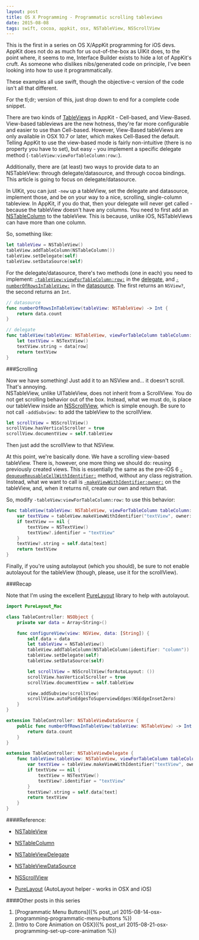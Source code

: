 ```yaml
---
layout: post
title: OS X Programming - Programmatic scrolling tableviews
date: 2015-08-08
tags: swift, cocoa, appkit, osx, NSTableView, NSScrollView
---
```


This is the first in a series on OS X/AppKit programming for iOS devs. AppKit does not do as much for us out-of-the-box as UIKit does, to the point where, it seems to me, Interface Builder exists to hide a lot of AppKit's cruft. As someone who dislikes nibs/generated code on principle, I've been looking into how to use it programmatically.

These examples all use swift, though the objective-c version of the code isn't all that different.

For the tl;dr; version of this, just drop down to end for a complete code snippet.

There are two kinds of [TableViews](https://developer.apple.com/library/mac/documentation/Cocoa/Reference/ApplicationKit/Classes/NSTableView_Class/index.html) in AppKit - Cell-based, and View-Based. View-based tableviews are the new hotness, they're far more configurable and easier to use than Cell-based. However, View-Based tableViews are only available in OSX 10.7 or later, which makes Cell-Based the default. Telling AppKit to use the view-based mode is fairly non-intuitive (there is no property you have to set), but easy - you implement a specific delegate method (`-tableView:viewForTableColumn:row:`).

Additionally, there are (at least) two ways to provide data to an NSTableView: through delegate/datasource, and through cocoa bindings. This article is going to focus on delegate/datasource.

In UIKit, you can just `-new` up a tableView, set the delegate and datasource, implement those, and be on your way to a nice, scrolling, single-column tableview. In AppKit, if you do that, then your delegate will never get called - because the tableView doesn't have any columns. You need to first add an [NSTableColumn](https://developer.apple.com/library/mac/documentation/Cocoa/Reference/ApplicationKit/Classes/NSTableColumn_Class/index.html#//apple_ref/occ/cl/NSTableColumn) to the tableView. This is because, unlike iOS, NSTableViews can have more than one column.

So, something like:

```swift
let tableView = NSTableView()
tableView.addTableColumn(NSTableColumn())
tableView.setDelegate(self)
tableView.setDataSource(self)
```

For the delegate/datasource, there's two methods (one in each) you need to implement: [`-tableView:viewForTableColumn:row:`](https://developer.apple.com/library/mac/documentation/Cocoa/Reference/NSTableViewDelegate_Protocol/index.html#//apple_ref/occ/intfm/NSTableViewDelegate/tableView:viewForTableColumn:row:) in the [delegate](https://developer.apple.com/library/mac/documentation/Cocoa/Reference/NSTableViewDelegate_Protocol/index.html), and [`-numberOfRowsInTableView:`](https://developer.apple.com/library/mac/documentation/Cocoa/Reference/ApplicationKit/Protocols/NSTableDataSource_Protocol/index.html#//apple_ref/occ/intfm/NSTableViewDataSource/numberOfRowsInTableView:) in the [datasource](https://developer.apple.com/library/mac/documentation/Cocoa/Reference/ApplicationKit/Protocols/NSTableDataSource_Protocol/index.html). The first returns an `NSView?`, the second returns an `Int`.

```swift
// datasource
func numberOfRowsInTableView(tableView: NSTableView) -> Int {
    return data.count
}

// delegate
func tableView(tableView: NSTableView, viewForTableColumn tableColumn: NSTableColumn?, row: Int) -> NSView? {
    let textView = NSTextView()
    textView.string = data[row]
    return textView
}
```

###Scrolling

Now we have something! Just add it to an NSView and... it doesn't scroll. That's annoying.  
NSTableView, unlike UITableView, does not inherit from a ScrollView. You do not get scrolling behavior out of the box. Instead, what we must do, is place our tableView inside an [NSScrollView](https://developer.apple.com/library/mac/documentation/Cocoa/Reference/ApplicationKit/Classes/NSScrollView_Class/index.html#//apple_ref/occ/cl/NSScrollView), which is simple enough. Be sure to not call `-addSubview:` to add the tableView to the scrollView.

```swift
let scrollView = NSScrollView()
scrollView.hasVerticalScroller = true
scrollView.documentView = self.tableView
```
Then just add the scrollView to that NSView.

At this point, we're basically done. We have a scrolling view-based tableView. There is, however, one more thing we should do: reusing previously created views. This is essentially the same as the pre-iOS 6 [`-dequeueReusableCellWithIdentifier:`](https://developer.apple.com/library/ios/documentation/UIKit/Reference/UITableView_Class/index.html#//apple_ref/occ/instm/UITableView/dequeueReusableCellWithIdentifier:) method, without any class registration. Instead, what we want to call is [`-makeViewWithIdentifier:owner:`](https://developer.apple.com/library/mac/documentation/Cocoa/Reference/ApplicationKit/Classes/NSTableView_Class/index.html#//apple_ref/occ/instm/NSTableView/makeViewWithIdentifier:owner:) on the tableView, and, when it returns nil, create our own and return that.

So, modify `-tableView:viewForTableColumn:row:` to use this behavior:

```swift
func tableView(tableView: NSTableView, viewForTableColumn tableColumn: NSTableColumn?, row: Int) -> NSView? {
    var textView = tableView.makeViewWithIdentifier("textView", owner: self) as? NSTextView
    if textView == nil {
        textView = NSTextView()
        textView?.identifier = "textView"
    }
    textView?.string = self.data[text]
    return textView
}
```

Finally, if you're using autolayout (which you should), be sure to not enable autolayout for the tableView (though, please, use it for the scrollView).

###Recap

Note that I'm using the excellent [PureLayout](https://github.com/smileyborg/purelayout) library to help with autolayout.

```swift
import PureLayout_Mac

class TableController: NSObject {
    private var data = Array<String>()

    func configureView(view: NSView, data: [String]) {
        self.data = data
        let tableView = NSTableView()
        tableView.addTableColumn(NSTableColumn(identifier: "column"))
        tableView.setDelegate(self)
        tableView.setDataSource(self)

        let scrollView = NSScrollView(forAutoLayout: ())
        scrollView.hasVerticalScroller = true
        scrollView.documentView = self.tableView

        view.addSubview(scrollView)
        scrollView.autoPinEdgesToSuperviewEdges(NSEdgeInsetZero)
    }
}

extension TableController: NSTableViewDataSource {
    public func numberOfRowsInTableView(tableView: NSTableView) -> Int {
        return data.count
    }
}

extension TableController: NSTableViewDelegate {
    func tableView(tableView: NSTableView, viewForTableColumn tableColumn: NSTableColumn?, row: Int) -> NSView? {
        var textView = tableView.makeViewWithIdentifier("textView", owner: self) as? NSTextView
        if textView == nil {
            textView = NSTextView()
            textView?.identifier = "textView"
        }
        textView?.string = self.data[text]
        return textView
    }
}

```

####Reference:

- [NSTableView](https://developer.apple.com/library/mac/documentation/Cocoa/Reference/ApplicationKit/Classes/NSTableView_Class/index.html)
- [NSTableColumn](https://developer.apple.com/library/mac/documentation/Cocoa/Reference/ApplicationKit/Classes/NSTableColumn_Class/index.html#//apple_ref/occ/cl/NSTableColumn)
- [NSTableViewDelegate](https://developer.apple.com/library/mac/documentation/Cocoa/Reference/NSTableViewDelegate_Protocol/index.html)
- [NSTableViewDataSource](https://developer.apple.com/library/mac/documentation/Cocoa/Reference/ApplicationKit/Protocols/NSTableDataSource_Protocol/index.html)
- [NSScrollView](https://developer.apple.com/library/mac/documentation/Cocoa/Reference/ApplicationKit/Classes/NSScrollView_Class/index.html#//apple_ref/occ/cl/NSScrollView)

- [PureLayout](https://github.com/smileyborg/purelayout) (AutoLayout helper - works in OSX and iOS)

####Other posts in this series
1. [Programmatic Menu Buttons]({% post_url 2015-08-14-osx-programming-programmatic-menu-buttons %})
2. [Intro to Core Animation on OSX]({% post_url 2015-08-21-osx-programming-set-up-core-animation %})
